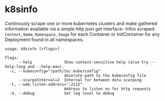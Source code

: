 # k8sinfo

Continously scrape one or more kubernetes clusters and make gathered information available via a simple http json get interface-
Infos scraped: `Context`, `Name`, `Namespace`, `Image` for each Container or InitContainer for any Deployment found in all namespaces.

```console
usage: k8sinfo [<flags>]

Flags:
      --help              Show context-sensitive help (also try --help-long and --help-man).
  -c, --kubeconfig="/path/to/.kube/config"
                          absolute path to the kubeconfig file
      --scarpeInterval=2  Interval for between data scarping
  -l, --web.listen-address=":2112"
                          Address to listen on for http requests
  -d, --debug             Set log level to debug
  ```
